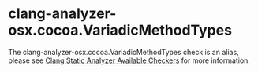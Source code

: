 clang-analyzer-osx.cocoa.VariadicMethodTypes
============================================

The clang-analyzer-osx.cocoa.VariadicMethodTypes check is an alias,
please see [Clang Static Analyzer Available
Checkers](https://clang.llvm.org/docs/analyzer/checkers.html#osx-cocoa-variadicmethodtypes)
for more information.
